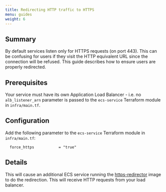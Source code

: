 ```yaml
---
title: Redirecting HTTP traffic to HTTPS
menu: guides
weight: 6
---
```


## Summary

By default services listen only for HTTPS requests (on port 443). This can be
confusing for users if they visit the HTTP equivalent URL since the connection
will be refused. This guide describes how to ensure users are properly
redirected.

## Prerequisites

Your service must have its own Application Load Balancer - i.e. no
`alb_listener_arn` parameter is passed to the `ecs-service` Terraform module
in `infra/main.tf`.

## Configuration

Add the following parameter to the `ecs-service` Terraform module in
`infra/main.tf`:

```
  force_https           = "true" 
```

## Details

This will cause an additional ECS service running the
[https-redirector](https://hub.docker.com/r/mergermarket/https-redirector/)
image to do the redirection. This will receive HTTP requests from your load
balancer.

